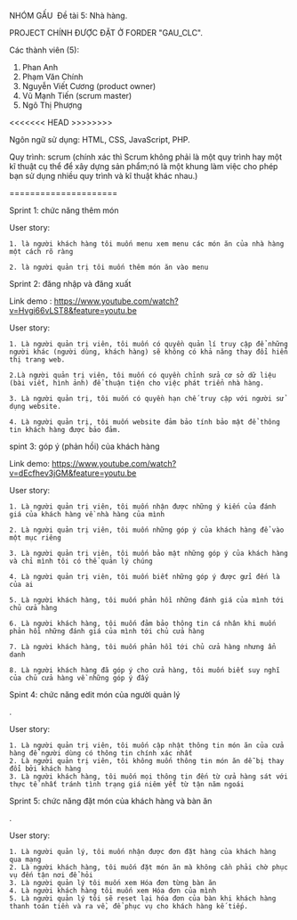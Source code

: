 ﻿NHÓM GẤU
﻿
Đề tài 5: Nhà hàng.

PROJECT CHÍNH ĐƯỢC ĐẶT Ở FORDER "GAU_CLC". 

Các thành viên (5):

1. Phan Anh
2. Phạm Văn Chính 
3. Nguyễn Viết Cương (product owner)
4. Vũ Mạnh Tiến	(scrum master)
5. Ngô Thị Phượng

<<<<<<< HEAD >>>>>>>>

Ngôn ngữ sử dụng: HTML, CSS, JavaScript, PHP.

Quy trình: scrum (chính xác thì Scrum không phải là một quy trình hay một kĩ thuật cụ  thể  để xây dựng sản phẩm;nó là một khung làm việc cho phép bạn sử dụng nhiều quy trình và kĩ thuật khác nhau.)

=====================

Sprint 1: chức năng thêm món

User story: 

	1. là người khách hàng tôi muốn menu xem menu các món ăn của nhà hàng một cách rõ ràng
	
	2. là người quản trị tôi muốn thêm món ăn vào menu

Sprint 2: đăng nhập và đăng xuất

Link demo : https://www.youtube.com/watch?v=Hvgi66vLST8&feature=youtu.be

User story:

	1. Là người quản trị viên, tôi muốn có quyền quản lí truy cập để những người khác (người dùng, khách hàng) sẽ không có khả năng thay đổi hiển thị trang web.

	2.Là người quản trị viên, tôi muốn có quyền chỉnh sửa cơ sở dữ liệu (bài viết, hình ảnh) để thuận tiện cho việc phát triển nhà hàng.

	3. Là người quản trị, tôi muốn có quyền hạn chế truy cập với người sử dụng website.

	4. Là người quản trị, tôi muốn website đảm bảo tính bảo mật để thông tin khách hàng được bảo đảm.
	
spint 3: góp ý (phản hồi) của khách hàng

Link demo: https://www.youtube.com/watch?v=dEcfhev3jGM&feature=youtu.be

User story:

	1. Là người quản trị viên, tôi muốn nhận được những ý kiến của đánh giá của khách hàng về nhà hàng của mình

	2. Là người quản trị viên, tôi muốn những góp ý của khách hàng để vào một mục riêng

	3. Là người quản trị viên, tôi muốn bảo mật những góp ý của khách hàng và chỉ mình tôi có thể quản lý chúng

	4. Là người quản trị viên, tôi muốn biết những góp ý được gửi đến là của ai

	5. Là người khách hàng, tôi muốn phản hồi những đánh giá của mình tới chủ cửa hàng

	6. Là người khách hàng, tôi muốn đảm bảo thông tin cá nhân khi muốn phản hồi những đánh giá của mình tới chủ cửa hàng

	7. Là người khách hàng, tôi muốn phản hồi tới chủ cửa hàng nhưng ẩn danh

	8. Là người khách hàng đã góp ý cho cửa hàng, tôi muốn biết suy nghĩ của chủ cửa hàng về những góp ý đấy

Spint 4: chức năng edit món của người quản lý

.

User story:

	1. Là người quản trị viên, tôi muốn cập nhật thông tin món ăn của cửa hàng để người dùng có thông tin chính xác nhất
	2. Là người quản trị viên, tôi không muốn thông tin món ăn dễ bị thay đổi bởi khách hàng
	3. Là người khách hàng, tôi muốn mọi thông tin đến từ cửa hàng sát với thực tế nhất tránh tình trạng giá niêm yết từ tận năm ngoái
	
Sprint 5: chức năng đặt món của khách hàng và bàn ăn

.

User story:

	1. Là người quản lý, tôi muốn nhận được đơn đặt hàng của khách hàng qua mạng
	2. Là người khách hàng, tôi muốn đặt món ăn mà không cần phải chờ phục vụ đến tận nơi để hỏi
	3. Là người quản lý tôi muốn xem Hóa đơn từng bàn ăn
	4. Là người khách hàng tôi muốn xem Hóa đơn của mình
	5. Là người quản lý tôi sẽ reset lại hóa đơn của bàn khi khách hàng thanh toán tiền và ra về, để phục vụ cho khách hàng kế tiếp.


	
